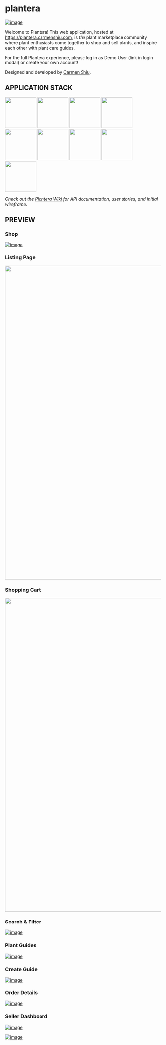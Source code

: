 # plantera
[![image](https://github.com/craftycarmen/plantera/assets/131481577/09d40289-75e0-464c-a12a-6c568c65d06e)](https://plantera.carmenshiu.com)

Welcome to Plantera! This web application, hosted at https://plantera.carmenshiu.com, is _the_ plant marketplace community where plant enthusiasts come together to shop and sell plants, and inspire each other with plant care guides.

For the full Plantera experience, please log in as Demo User (link in login modal) or create your own account!

Designed and developed by [Carmen Shiu](https://carmenshiu.com).



## APPLICATION STACK
<a href="https://expressjs.com/"><img src="https://github.com/craftycarmen/plantera/assets/131481577/0ac13221-ac27-4bfb-90ae-bb02e279ec38" width="100px"></a>
<a href="https://developer.mozilla.org/en-US/docs/Learn/Getting_started_with_the_web/JavaScript_basics"><img src="https://github.com/craftycarmen/plantera/assets/131481577/8181c817-608d-48c6-9117-dfc357813c3d" width="100px"></a>
<a href="https://www.postgresql.org/docs/"><img src="https://github.com/craftycarmen/plantera/assets/131481577/3dd6ef47-93dd-4e7f-b201-76fa37e395b2" width="100px"></a>
<a href="https://sequelize.org/"><img src="https://github.com/craftycarmen/plantera/assets/131481577/c026a9b0-5e54-42bf-871a-512af19d3409" width="100px"></a>
<a href="https://react.dev/"><img src="https://github.com/craftycarmen/plantera/assets/131481577/a10aa607-b55d-4a52-9bbc-705e5800109e" width="100px"></a>
<a href="https://redux.js.org/"><img src="https://github.com/craftycarmen/plantera/assets/131481577/ec0771e2-6dce-47c0-beff-104963cba36f" width="100px"></a>
<a href="https://developer.mozilla.org/en-US/docs/Web/HTML"><img src="https://github.com/craftycarmen/plantera/assets/131481577/9fd1971d-5485-4fe9-992a-81f763bd580b" width="100px"></a>
<a href="https://developer.mozilla.org/en-US/docs/Web/CSS"><img src="https://github.com/craftycarmen/plantera/assets/131481577/878d8bf4-aca9-48b2-bfa3-0021e2e1fbfb" width="100px"></a>
<a href="https://aws.amazon.com/"><img src="https://github.com/craftycarmen/plantera/assets/131481577/f3924820-96d9-40a7-9c99-f9905be3a1ee" width="100px"></a>


_Check out the [Plantera Wiki](https://github.com/craftycarmen/plantera/wiki) for API documentation, user stories, and initial wireframe._

## PREVIEW

### Shop

[![image](https://github.com/craftycarmen/plantera/assets/131481577/865859cf-af43-42ed-8504-c8516f1babcd)](https://plantera.carmenshiu.com/listings)

### Listing Page
<a href="https://plantera.carmenshiu.com/listings/1"><img src="https://github.com/craftycarmen/plantera/assets/131481577/99e35961-67a1-49f3-9e5f-495dd7b5d0ac" width="1012px"></a>

### Shopping Cart
<img src="[https://github.com/craftycarmen/plantera/assets/131481577/99e35961-67a1-49f3-9e5f-495dd7b5d0ac](https://github.com/craftycarmen/plantera/assets/131481577/dacdba6b-35ca-40b8-9317-fcc1c2aa736b)" width="1012px">


### Search & Filter

[![image](https://github.com/craftycarmen/plantera/assets/131481577/e946e775-e84e-41be-a67e-09291d25f4a0)](https://plantera.carmenshiu.com/search?search=monstera)

### Plant Guides

[![image](https://github.com/craftycarmen/plantera/assets/131481577/b7f99746-dd16-407e-a9c8-0b1681402881)](https://plantera.carmenshiu.com/guides)

### Create Guide

[![image](https://github.com/craftycarmen/plantera/assets/131481577/d81017b0-cdf0-4036-bc6c-05a82e81fd03)](https://plantera.carmenshiu.com/guides/new)

### Order Details

[![image](https://github.com/craftycarmen/plantera/assets/131481577/6185a084-6b89-43be-add9-901ef20f8481)](https://plantera.carmenshiu.com/orders)

### Seller Dashboard
[![image](https://github.com/craftycarmen/plantera/assets/131481577/4595b836-5fe3-4887-9fac-98a3d496afc6)](https://plantera.carmenshiu.com/sell)

[![image](https://github.com/craftycarmen/plantera/assets/131481577/b2844c36-1f8b-4647-910a-a66ee131c11f)](https://plantera.carmenshiu.com/sell/orders)
